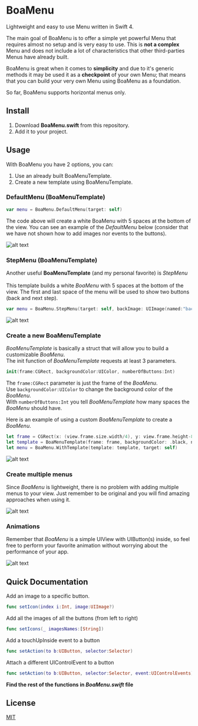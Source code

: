 # BoaMenu
Lightweight and easy to use Menu written in Swift 4.  

The main goal of BoaMenu is to offer a simple yet powerful Menu that requires almost no setup and is very easy to use.
This is <b> not a complex </b> Menu and does not include a lot of characteristics that other third-parties Menus have already built.

BoaMenu is great when it comes to <b>simplicity</b> and due to it's generic methods it may be used it as a <b>checkpoint</b> of your own 
Menu; that means that you can build your very own Menu using BoaMenu as a foundation.

So far, BoaMenu supports horizontal menus only.

## Install
1. Download <b>BoaMenu.swift</b> from this repository.
2. Add it to your project.

## Usage
With BoaMenu you have 2 options, you can:
1. Use an already built BoaMenuTemplate.
2. Create a new template using BoaMenuTemplate.

### DefaultMenu (BoaMenuTemplate)
```swift
var menu = BoaMenu.DefaultMenu(target: self)
``` 
The code above will create a white BoaMenu with 5 spaces at the bottom of the view. You can see an example of the <i>DefaultMenu</i> below (consider
that we have not shown how to add images nor events to the buttons).

![alt text](demo_stuff/demo1.gif "Demo 1")

### StepMenu (BoaMenuTemplate)
Another useful <b>BoaMenuTemplate</b> (and my personal favorite) is <i>StepMenu</i><br><br>
This template builds a white <i>BoaMenu</i> with 5 spaces at the bottom of the view. The first and last space of the menu will be used to show two buttons
(back and next step).
```swift
var menu = BoaMenu.StepMenu(target: self, backImage: UIImage(named:"back-image-name")!, nextImage: UIImage(named:"next-image-name")!)
``` 
![alt text](demo_stuff/demo2.gif "Demo 2")

### Create a new BoaMenuTemplate
<i>BoaMenuTemplate</i> is basically a struct that will allow you to build a customizable <i>BoaMenu</i>.<br>
The init function of <i>BoaMenuTemplate</i> requests at least 3 parameters. 

```swift
init(frame:CGRect, backgroundColor:UIColor, numberOfButtons:Int)
``` 

The `frame:CGRect` parameter is just the frame of the <i>BoaMenu</i>.<br>
Use `backgroundColor:UIColor` to change the background color of the <i>BoaMenu</i>.<br>
With `numberOfButtons:Int` you tell <i>BoaMenuTemplate</i> how many spaces the <i>BoaMenu</i> should have. 

Here is an example of using a custom <i>BoaMenuTemplate</i> to create a <i>BoaMenu</i>.

```swift
let frame = CGRect(x: (view.frame.size.width/4), y: view.frame.height-80, width: view.frame.size.width/2, height: 80)
let template = BoaMenuTemplate(frame: frame, backgroundColor: .black, numberOfButtons: 2)
let menu = BoaMenu.WithTemplate(template: template, target: self)
``` 

![alt text](demo_stuff/demo3.gif "Demo 3")

### Create multiple menus
Since <i>BoaMenu</i> is lightweight, there is no problem with adding multiple menus to your view. Just remember to be original and you will find amazing approaches when using it.

![alt text](demo_stuff/demo4.png "Demo 4")

### Animations
Remember that <i>BoaMenu</i> is a simple UIView with UIButton(s) inside, so feel free to perform your favorite animation without worrying about the performance of your app.

![alt text](demo_stuff/demo5.gif "Demo 5")

## Quick Documentation

Add an image to a specific button.
```swift
func setIcon(index i:Int, image:UIImage?)
``` 

Add all the images of all the buttons (from left to right)
```swift
func setIcons(_ imagesNames:[String])
``` 

Add a touchUpInside event to a button
```swift
func setAction(to b:UIButton, selector:Selector)
```

Attach a different UIControlEvent to a button
```swift
func setAction(to b:UIButton, selector:Selector, event:UIControlEvents){
```

<b>Find the rest of the functions in <i>BoaMenu.swift</i> file</b>

## License
[MIT](LICENSE)
